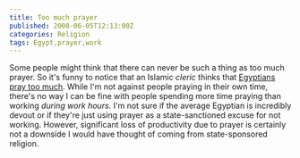 ```yaml
---
title: Too much prayer
published: 2008-06-05T12:13:00Z
categories: Religion
tags: Egypt,prayer,work
---
```


<p>
Some people might think that there can never be such a thing as too much prayer.  So it's funny to notice that an Islamic <em>cleric</em> thinks that <a href="http://www.breitbart.com/article.php?id=080605081855.juhs9sqc">Egyptians pray too much</a>.  While I'm not against people praying in their own time, there's no way I can be fine with people spending more time praying than working <em>during work hours</em>.  I'm not sure if the average Egyptian is incredibly devout or if they're just using prayer as a state-sanctioned excuse for not working.  However, significant loss of productivity due to prayer is certainly not a downside I would have thought of coming from state-sponsored religion.
</p>

